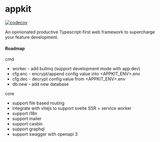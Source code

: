 # appkit

[![codecov](https://codecov.io/gh/appist/appkit/branch/main/graph/badge.svg?token=VD7K1YEwf9)](https://codecov.io/gh/appist/appkit)

An opinionated productive Typescript-first web framework to supercharge your feature development.

#### Roadmap

cmd

- worker - add bullmq (support development mode with app:dev)
- cfg:enc - encrypt/append config value into <APPKIT_ENV>.env
- cfg:dec - decrypt config value from <APPKIT_ENV>.env
- db:new - add new database

core

- support file based routing
- integrate with vitejs to support svelte SSR + service worker
- support i18n
- support mailer
- support casbin
- support graphql
- support swagger with openapi 3
